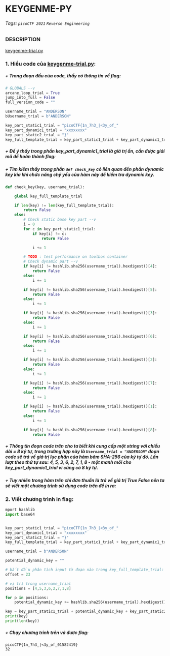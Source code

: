 # KEYGENME-PY
###### Tags: `picoCTF 2021` `Reverse Engineering`
### DESCRIPTION
[keygenme-trial.py](./keygenme-trial.py)
### 1. Hiểu code của [keygenme-trial.py](./keygenme-trial.py):
##### + Trong đoạn đầu của code, thấy có thông tin về *flag*:
```python
# GLOBALS --v
arcane_loop_trial = True
jump_into_full = False
full_version_code = ""

username_trial = "ANDERSON"
bUsername_trial = b"ANDERSON"

key_part_static1_trial = "picoCTF{1n_7h3_|<3y_of_"
key_part_dynamic1_trial = "xxxxxxxx"
key_part_static2_trial = "}"
key_full_template_trial = key_part_static1_trial + key_part_dynamic1_trial + key_part_static2_trial
```
##### + Để ý thấy trong phần *key_part_dynamic1_trial* là giá trị ẩn, cần được giải mã để hoàn thành flag:
##### + Tìm kiếm thấy trong phần `def check_key` có liên quan đến phần dynamic key kia khi chức năng chỷ yếu của hàm này để kiểm tra *dynamic key*.
```python
def check_key(key, username_trial):

    global key_full_template_trial

    if len(key) != len(key_full_template_trial):
        return False
    else:
        # Check static base key part --v
        i = 0
        for c in key_part_static1_trial:
            if key[i] != c:
                return False

            i += 1

        # TODO : test performance on toolbox container
        # Check dynamic part --v
        if key[i] != hashlib.sha256(username_trial).hexdigest()[4]:
            return False
        else:
            i += 1

        if key[i] != hashlib.sha256(username_trial).hexdigest()[5]:
            return False
        else:
            i += 1

        if key[i] != hashlib.sha256(username_trial).hexdigest()[3]:
            return False
        else:
            i += 1

        if key[i] != hashlib.sha256(username_trial).hexdigest()[6]:
            return False
        else:
            i += 1

        if key[i] != hashlib.sha256(username_trial).hexdigest()[2]:
            return False
        else:
            i += 1

        if key[i] != hashlib.sha256(username_trial).hexdigest()[7]:
            return False
        else:
            i += 1

        if key[i] != hashlib.sha256(username_trial).hexdigest()[1]:
            return False
        else:
            i += 1

        if key[i] != hashlib.sha256(username_trial).hexdigest()[8]:
            return False

```
##### + Thông tin đoạn code trên cho ta biết khi cung cấp một string với chiều dài = 8 ký tự, trong trường hợp này là `Username_trial = "ANDERSON"`  đoạn code sẽ trả về giá trị lục phân của hàm băm SHA-256 của ký tự đó. Lần lượt theo thứ tự sau: *4, 5, 3, 6, 2, 7, 1, 8* - một manh mối cho *key_part_dynamic1_trial* vì cũng có 8 ký tự.
##### + Tuy nhiên trong hàm trên chi đơn thuần là trả về giá trị *True* *False* nên ta sẽ viết một chương trình sử dụng code trên để in ra:
### 2. Viết chương trình in flag:
```python
mport hashlib
import base64


key_part_static1_trial = "picoCTF{1n_7h3_|<3y_of_"
key_part_dynamic1_trial = "xxxxxxxx"
key_part_static2_trial = "}"
key_full_template_trial = key_part_static1_trial + key_part_dynamic1_trial + key_part_static2_trial

username_trial = b"ANDERSON"

potential_dynamic_key = ""

# bắt đầu phân tích input từ đoạn nào trong key_full_template_trial:
offset = 23

# vị trí trong username_trial
positions = [4,5,3,6,2,7,1,8]

for p in positions:
    potential_dynamic_key += hashlib.sha256(username_trial).hexdigest()[p]

key = key_part_static1_trial + potential_dynamic_key + key_part_static2_trial
print(key)
print(len(key))
```
##### + Chạy chương trình trên và được flag:
```text
picoCTF{1n_7h3_|<3y_of_01582419}
32
```

